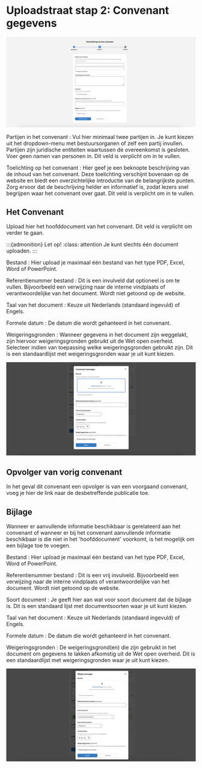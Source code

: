 # Uploadstraat stap 2: Convenant gegevens

![Afbeelding toont de tweede stap van de uploadwizard van de balie](img/convenant_2.png)

Partijen in het convenant
: Vul hier minimaal twee partijen in. Je kunt kiezen uit het dropdown-menu met bestuursorganen of zelf een partij invullen.
Partijen zijn juridische entiteiten waartussen de overeenkomst is gesloten. Voer geen namen van personen in. Dit veld is
verplicht om in te vullen.

Toelichting op het convenant
: Hier geef je een beknopte beschrijving van de inhoud van het convenant. Deze toelichting verschijnt bovenaan op de website en
biedt een overzichtelijke introductie van de belangrijkste punten. Zorg ervoor dat de beschrijving helder en informatief is,
zodat lezers snel begrijpen waar het convenant over gaat. Dit veld is verplicht om in te vullen.

## Het Convenant

Upload hier het hoofddocument van het convenant. Dit veld is verplicht om verder te gaan.

:::{admonition} Let op!
:class: attention
Je kunt slechts één document uploaden.
:::

Bestand
: Hier upload je maximaal één bestand van het type PDF, Excel, Word of PowerPoint.

Referentienummer bestand
: Dit is een invulveld dat optioneel is om te vullen. Bijvoorbeeld een verwijzing naar de interne vindplaats of verantwoordelijke
van het document. Wordt niet getoond op de website.

Taal van het document
: Keuze uit Nederlands (standaard ingevuld) of Engels.

Formele datum
: De datum die wordt gehanteerd in het convenant.

Weigeringsgronden
: Wanneer gegevens in het document zijn weggelakt, zijn hiervoor weigeringsgronden gebruikt uit de Wet open overheid. Selecteer
indien van toepassing welke weigeringsgronden gebruikt zijn. Dit is een standaardlijst met weigeringsgronden waar je uit kunt kiezen.

![Afbeelding toont de uploadwizard voor het toevoegen van het convenant aan de publicatie](img/convenant_3.png)

## Opvolger van vorig convenant

In het geval dit convenant een opvolger is van een voorgaand convenant, voeg je hier de link naar de desbetreffende publicatie toe.

## Bijlage

Wanneer er aanvullende informatie beschikbaar is gerelateerd aan het convenant of wanneer er bij het convenant aanvullende
informatie beschikbaar is die niet in het 'hoofddocument' voorkomt, is het mogelijk om een bijlage toe te voegen.

Bestand
: Hier upload je maximaal één bestand van het type PDF, Excel, Word of PowerPoint.

Referentienummer bestand
: Dit is een vrij invulveld. Bijvoorbeeld een verwijzing naar de interne vindplaats of verantwoordelijke van het document.
Wordt niet getoond op de website.

Soort document
: Je geeft hier aan wat voor soort document dat de bijlage is. Dit is een standaard lijst met documentsoorten waar je uit kunt kiezen.

Taal van het document
: Keuze uit Nederlands (standaard ingevuld) of Engels.

Formele datum
: De datum die wordt gehanteerd in het convenant.

Weigeringsgronden
: De weigeringsgrond(en) die zijn gebruikt in het document om gegevens te lakken afkomstig uit de Wet open overheid. Dit
is een standaardlijst met weigeringsgronden waar je uit kunt kiezen.

![Afbeelding toont de uploadwizard voor het toevoegen van de bijlage aan de publicatie](img/convenant_bijlage.png)
